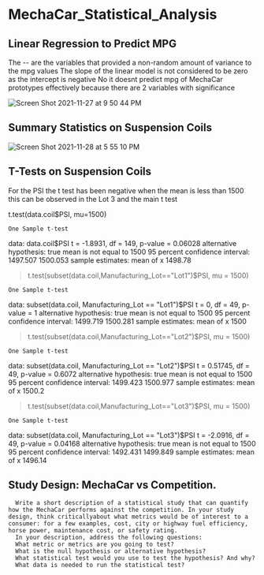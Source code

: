 # MechaCar_Statistical_Analysis

## Linear Regression to Predict MPG
The -- are the variables that provided a non-random amount of variance to the mpg values
The slope of the linear model is not considered to be zero as the intercept is negative
No it doesnt predict mpg of MechaCar prototypes effectively because there are 2 variables with significance 

![Screen Shot 2021-11-27 at 9 50 44 PM](https://user-images.githubusercontent.com/86452750/143787973-1dae6bb1-4775-4339-93a1-a55acc7208dc.png)

## Summary Statistics on Suspension Coils

![Screen Shot 2021-11-28 at 5 55 10 PM](https://user-images.githubusercontent.com/86452750/143789653-3cb452a2-06e3-48f2-8559-8636b848fff5.png)



## T-Tests on Suspension Coils

For the PSI the t test has been negative when the mean is less than 1500
this can be observed in the Lot 3 and the main t test

t.test(data.coil$PSI, mu=1500)

	One Sample t-test

data:  data.coil$PSI
t = -1.8931, df = 149, p-value = 0.06028
alternative hypothesis: true mean is not equal to 1500
95 percent confidence interval:
 1497.507 1500.053
sample estimates:
mean of x 
  1498.78 

> t.test(subset(data.coil,Manufacturing_Lot=="Lot1")$PSI, mu = 1500)

	One Sample t-test

data:  subset(data.coil, Manufacturing_Lot == "Lot1")$PSI
t = 0, df = 49, p-value = 1
alternative hypothesis: true mean is not equal to 1500
95 percent confidence interval:
 1499.719 1500.281
sample estimates:
mean of x 
     1500 

> t.test(subset(data.coil,Manufacturing_Lot=="Lot2")$PSI, mu = 1500)

	One Sample t-test

data:  subset(data.coil, Manufacturing_Lot == "Lot2")$PSI
t = 0.51745, df = 49, p-value = 0.6072
alternative hypothesis: true mean is not equal to 1500
95 percent confidence interval:
 1499.423 1500.977
sample estimates:
mean of x 
   1500.2 

> t.test(subset(data.coil,Manufacturing_Lot=="Lot3")$PSI, mu = 1500)

	One Sample t-test

data:  subset(data.coil, Manufacturing_Lot == "Lot3")$PSI
t = -2.0916, df = 49, p-value = 0.04168
alternative hypothesis: true mean is not equal to 1500
95 percent confidence interval:
 1492.431 1499.849
sample estimates:
mean of x 
  1496.14 


## Study Design: MechaCar vs Competition.

      Write a short description of a statistical study that can quantify how the MechaCar performs against the competition. In your study design, think criticallyabout what metrics would be of interest to a consumer: for a few examples, cost, city or highway fuel efficiency, horse power, maintenance cost, or safety rating.
      In your description, address the following questions:
      What metric or metrics are you going to test?
      What is the null hypothesis or alternative hypothesis?
      What statistical test would you use to test the hypothesis? And why?
      What data is needed to run the statistical test?
